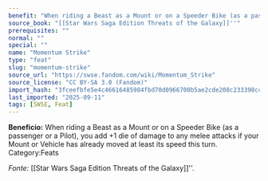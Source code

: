 ```yaml
---
benefit: "When riding a Beast as a Mount or on a Speeder Bike (as a passenger or a Pilot), you add +1 die of damage to any melee attacks if your Mount or Vehicle has already moved at least its speed this turn. Category:Feats"
source_book: "[[Star Wars Saga Edition Threats of the Galaxy]]''"
prerequisites: ""
normal: ""
special: ""
name: "Momentum Strike"
type: "feat"
slug: "momentum-strike"
source_url: "https://swse.fandom.com/wiki/Momentum_Strike"
source_license: "CC BY-SA 3.0 (Fandom)"
import_hash: "3fceefbfe5e4c46616485984fbd70d0966700b5ae2cde208c233398ccd8bad1a"
last_imported: "2025-09-11"
tags: [SWSE, Feat]
---
```

**Beneficio:** When riding a Beast as a Mount or on a Speeder Bike (as a passenger or a Pilot), you add +1 die of damage to any melee attacks if your Mount or Vehicle has already moved at least its speed this turn. Category:Feats

*Fonte:* [[Star Wars Saga Edition Threats of the Galaxy]]''.